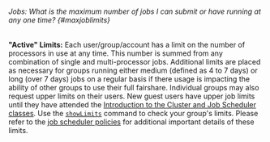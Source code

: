 ###### Jobs: What is the maximum number of jobs I can submit or have running at any one time? {#maxjoblimits}

**"Active" Limits:** Each
user/group/account has a limit on the number of processors in use at any
time. This number is summed from any combination of single and
multi-processor jobs. Additional limits are placed as necessary for
groups running either medium (defined as 4 to 7 days) or long (over 7
days) jobs on a regular basis if there usage is impacting the ability of
other groups to use their full fairshare. Individual groups may also
request upper limits on their users. New guest users have upper job
limits until they have attended the [Introduction to the Cluster and Job
Scheduler classes](/?page_id=377). Use the
[`showLimits`](http://www.accre.vanderbilt.edu/?page_id=2154#showLimits)
command to check your group's limits. Please refer to the [job scheduler
policies](/?page_id=89) for additional important details of these
limits.
